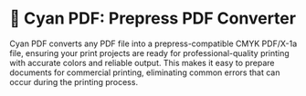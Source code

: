 # 🎨 Cyan PDF: Prepress PDF Converter

Cyan PDF converts any PDF file into a prepress-compatible CMYK PDF/X-1a file, ensuring your print projects are ready for professional-quality printing with accurate colors and reliable output.  This makes it easy to prepare documents for commercial printing, eliminating common errors that can occur during the printing process.
